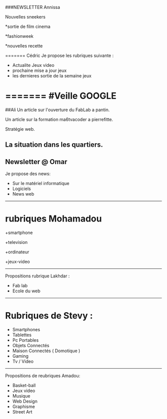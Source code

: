 ###NEWSLETTER Annissa

Nouvelles sneekers

*sortie de film cinema

*fashionweek

*nouvelles recette


=======
Cédric
Je propose les rubriques suivante :

 * Actualite Jeux video
 * prochaine mise a jour jeux 
 * les dernieres sortie de la semaine jeux 

 
=======
#Veille GOOGLE
=======
##Ali
Un article sur l'ouverture du FabLab a pantin.

Un article sur la formation ma6tvacoder a pierrefitte.

Stratégie web.

La situation dans les quartiers.
---
## Newsletter @ Omar 
Je propose des news:
+ Sur le matériel informatique
+ Logiciels
+ News web
---
# rubriques Mohamadou

+smartphone

+television 

+ordinateur

+jeux-video

---
Propositions rubrique Lakhdar :

+ Fab lab
+ Ecole du web
---
# Rubriques de Stevy :
+ Smartphones
+ Tablettes
+ Pc Portables
+ Objets Connectés
+ Maison Connectés ( Domotique )
+ Gaming
+ Tv / Video
---
Propositions de reubriques Amadou:

* Basket-ball
* Jeux video
* Musique
* Web Design
* Graphisme
* Street Art

